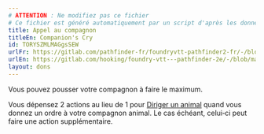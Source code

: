 ```yaml
---
# ATTENTION : Ne modifiez pas ce fichier
# Ce fichier est généré automatiquement par un script d'après les données du module Foundry VTT officiel et de sa traduction
title: Appel au compagnon
titleEn: Companion's Cry
id: TORYSZMLMAGgsSEW
urlFr: https://gitlab.com/pathfinder-fr/foundryvtt-pathfinder2-fr/-/blob/master/data/feats/TORYSZMLMAGgsSEW.htm
urlEn: https://gitlab.com/hooking/foundry-vtt---pathfinder-2e/-/blob/master/packs/data/feats.db/companion-s-cry.json
layout: dons
---
```

Vous pouvez pousser votre compagnon à faire le maximum.

Vous dépensez 2 actions au lieu de 1 pour [Diriger un animal](../actions/diriger-un-animal.html) quand vous donnez un ordre à votre compagnon animal. Le cas échéant, celui‑ci peut faire une action supplémentaire.
